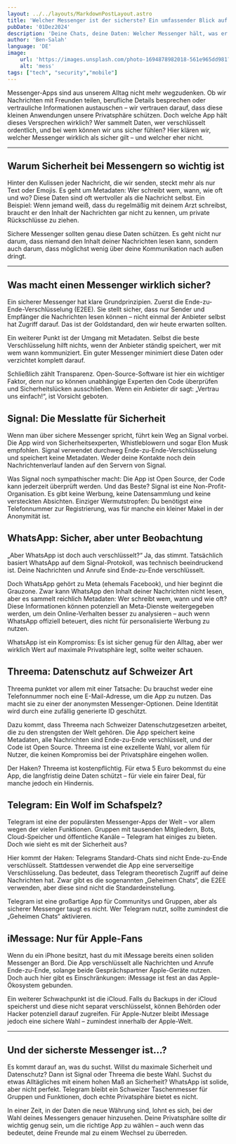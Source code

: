 ```yaml
---
layout: ../../layouts/MarkdownPostLayout.astro
title: 'Welcher Messenger ist der sicherste? Ein umfassender Blick auf Sicherheit und Vertrauen'
pubDate: '01Dez2024'
description: 'Deine Chats, deine Daten: Welcher Messenger hält, was er verspricht?'
author: 'Ben-Salah'
language: 'DE'
image:
    url: 'https://images.unsplash.com/photo-1694878982018-561e965dd981?q=80&w=2070&auto=format&fit=crop&ixlib=rb-4.0.3&ixid=M3wxMjA3fDB8MHxwaG90by1wYWdlfHx8fGVufDB8fHx8fA%3D%3D'
    alt: 'mess'
tags: ["tech", "security","mobile"]
---
```

Messenger-Apps sind aus unserem Alltag nicht mehr wegzudenken. Ob wir Nachrichten mit Freunden teilen, berufliche Details besprechen oder vertrauliche Informationen austauschen – wir vertrauen darauf, dass diese kleinen Anwendungen unsere Privatsphäre schützen. Doch welche App hält dieses Versprechen wirklich? Wer sammelt Daten, wer verschlüsselt ordentlich, und bei wem können wir uns sicher fühlen? Hier klären wir, welcher Messenger wirklich als sicher gilt – und welcher eher nicht.

---
## Warum Sicherheit bei Messengern so wichtig ist

Hinter den Kulissen jeder Nachricht, die wir senden, steckt mehr als nur Text oder Emojis. Es geht um Metadaten: Wer schreibt wem, wann, wie oft und wo? Diese Daten sind oft wertvoller als die Nachricht selbst. Ein Beispiel: Wenn jemand weiß, dass du regelmäßig mit deinem Arzt schreibst, braucht er den Inhalt der Nachrichten gar nicht zu kennen, um private Rückschlüsse zu ziehen.

Sichere Messenger sollten genau diese Daten schützen. Es geht nicht nur darum, dass niemand den Inhalt deiner Nachrichten lesen kann, sondern auch darum, dass möglichst wenig über deine Kommunikation nach außen dringt.

---
## Was macht einen Messenger wirklich sicher?

Ein sicherer Messenger hat klare Grundprinzipien. Zuerst die Ende-zu-Ende-Verschlüsselung (E2EE). Sie stellt sicher, dass nur Sender und Empfänger die Nachrichten lesen können – nicht einmal der Anbieter selbst hat Zugriff darauf. Das ist der Goldstandard, den wir heute erwarten sollten.

Ein weiterer Punkt ist der Umgang mit Metadaten. Selbst die beste Verschlüsselung hilft nichts, wenn der Anbieter ständig speichert, wer mit wem wann kommuniziert. Ein guter Messenger minimiert diese Daten oder verzichtet komplett darauf.

Schließlich zählt Transparenz. Open-Source-Software ist hier ein wichtiger Faktor, denn nur so können unabhängige Experten den Code überprüfen und Sicherheitslücken ausschließen. Wenn ein Anbieter dir sagt: „Vertrau uns einfach!“, ist Vorsicht geboten.

## Signal: Die Messlatte für Sicherheit

Wenn man über sichere Messenger spricht, führt kein Weg an Signal vorbei. Die App wird von Sicherheitsexperten, Whistleblowern und sogar Elon Musk empfohlen. Signal verwendet durchweg Ende-zu-Ende-Verschlüsselung und speichert keine Metadaten. Weder deine Kontakte noch dein Nachrichtenverlauf landen auf den Servern von Signal.

Was Signal noch sympathischer macht: Die App ist Open Source, der Code kann jederzeit überprüft werden. Und das Beste? Signal ist eine Non-Profit-Organisation. Es gibt keine Werbung, keine Datensammlung und keine versteckten Absichten. Einziger Wermutstropfen: Du benötigst eine Telefonnummer zur Registrierung, was für manche ein kleiner Makel in der Anonymität ist.

## WhatsApp: Sicher, aber unter Beobachtung

„Aber WhatsApp ist doch auch verschlüsselt?“ Ja, das stimmt. Tatsächlich basiert WhatsApp auf dem Signal-Protokoll, was technisch beeindruckend ist. Deine Nachrichten und Anrufe sind Ende-zu-Ende verschlüsselt.

Doch WhatsApp gehört zu Meta (ehemals Facebook), und hier beginnt die Grauzone. Zwar kann WhatsApp den Inhalt deiner Nachrichten nicht lesen, aber es sammelt reichlich Metadaten: Wer schreibt wem, wann und wie oft? Diese Informationen können potenziell an Meta-Dienste weitergegeben werden, um dein Online-Verhalten besser zu analysieren – auch wenn WhatsApp offiziell beteuert, dies nicht für personalisierte Werbung zu nutzen.

WhatsApp ist ein Kompromiss: Es ist sicher genug für den Alltag, aber wer wirklich Wert auf maximale Privatsphäre legt, sollte weiter schauen.

## Threema: Datenschutz auf Schweizer Art

Threema punktet vor allem mit einer Tatsache: Du brauchst weder eine Telefonnummer noch eine E-Mail-Adresse, um die App zu nutzen. Das macht sie zu einer der anonymsten Messenger-Optionen. Deine Identität wird durch eine zufällig generierte ID geschützt.

Dazu kommt, dass Threema nach Schweizer Datenschutzgesetzen arbeitet, die zu den strengsten der Welt gehören. Die App speichert keine Metadaten, alle Nachrichten sind Ende-zu-Ende verschlüsselt, und der Code ist Open Source. Threema ist eine exzellente Wahl, vor allem für Nutzer, die keinen Kompromiss bei der Privatsphäre eingehen wollen.

Der Haken? Threema ist kostenpflichtig. Für etwa 5 Euro bekommst du eine App, die langfristig deine Daten schützt – für viele ein fairer Deal, für manche jedoch ein Hindernis.

## Telegram: Ein Wolf im Schafspelz?

Telegram ist eine der populärsten Messenger-Apps der Welt – vor allem wegen der vielen Funktionen. Gruppen mit tausenden Mitgliedern, Bots, Cloud-Speicher und öffentliche Kanäle – Telegram hat einiges zu bieten. Doch wie sieht es mit der Sicherheit aus?

Hier kommt der Haken: Telegrams Standard-Chats sind nicht Ende-zu-Ende verschlüsselt. Stattdessen verwendet die App eine serverseitige Verschlüsselung. Das bedeutet, dass Telegram theoretisch Zugriff auf deine Nachrichten hat. Zwar gibt es die sogenannten „Geheimen Chats“, die E2EE verwenden, aber diese sind nicht die Standardeinstellung.

Telegram ist eine großartige App für Communitys und Gruppen, aber als sicherer Messenger taugt es nicht. Wer Telegram nutzt, sollte zumindest die „Geheimen Chats“ aktivieren.

## iMessage: Nur für Apple-Fans

Wenn du ein iPhone besitzt, hast du mit iMessage bereits einen soliden Messenger an Bord. Die App verschlüsselt alle Nachrichten und Anrufe Ende-zu-Ende, solange beide Gesprächspartner Apple-Geräte nutzen. Doch auch hier gibt es Einschränkungen: iMessage ist fest an das Apple-Ökosystem gebunden.

Ein weiterer Schwachpunkt ist die iCloud. Falls du Backups in der iCloud speicherst und diese nicht separat verschlüsselst, können Behörden oder Hacker potenziell darauf zugreifen. Für Apple-Nutzer bleibt iMessage jedoch eine sichere Wahl – zumindest innerhalb der Apple-Welt.

---

## Und der sicherste Messenger ist…?

Es kommt darauf an, was du suchst. Willst du maximale Sicherheit und Datenschutz? Dann ist Signal oder Threema die beste Wahl. Suchst du etwas Alltägliches mit einem hohen Maß an Sicherheit? WhatsApp ist solide, aber nicht perfekt. Telegram bleibt ein Schweizer Taschenmesser für Gruppen und Funktionen, doch echte Privatsphäre bietet es nicht.

In einer Zeit, in der Daten die neue Währung sind, lohnt es sich, bei der Wahl deines Messengers genauer hinzusehen. Deine Privatsphäre sollte dir wichtig genug sein, um die richtige App zu wählen – auch wenn das bedeutet, deine Freunde mal zu einem Wechsel zu überreden.